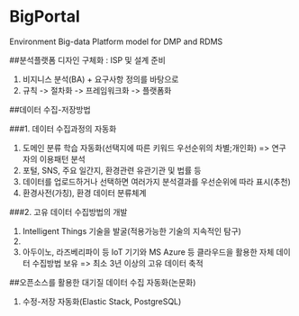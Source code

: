 # BigPortal
Environment Big-data Platform model for DMP and RDMS

##분석플랫폼 디자인 구체화 : ISP 및 설계 준비
1) 비지니스 분석(BA) + 요구사항 정의를 바탕으로
2) 규칙 -> 절차화 -> 프레임워크화 -> 플랫폼화

##데이터 수집-저장방법

###1. 데이터 수집과정의 자동화
1) 도메인 분류 학습 자동화(선택지에 따른 키워드 우선순위의 차별;개인화)
  => 연구자의 이용패턴 분석
2) 포털, SNS, 주요 일간지, 환경관련 유관기관 및 법률 등
3) 데이터를 업로드하거나 선택하면 여러가지 분석결과를 우선순위에 따라 표시(추천)
4) 환경사전(가칭), 환경 데이터 분류체계
  
###2. 고유 데이터 수집방법의 개발
1) Intelligent Things 기술을 발굴(적용가능한 기술의 지속적인 탐구)
2) 
3) 아두이노, 라즈베리파이 등 IoT 기기와 MS Azure 등 클라우드을 활용한 자체 데이터 수집방법 보유
  => 최소 3년 이상의 고유 데이터 축적
  
##오픈소스를 활용한 대기질 데이터 수집 자동화(논문화)
1) 수정-저장 자동화(Elastic Stack, PostgreSQL)
